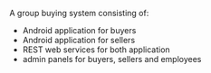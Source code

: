 A group buying system consisting of:
  * Android application for buyers
  * Android application for sellers
  * REST web services for both application
  * admin panels for buyers, sellers and employees